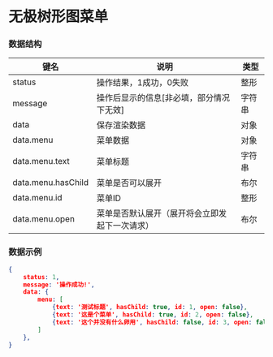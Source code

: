 # 无极树形图菜单
### 数据结构

|键名|说明|类型|
| ------------ | ------------ | ------------ |
|status| 操作结果，1成功，0失败 |整形|
|message| 操作后显示的信息[非必填，部分情况下无效] |字符串|
|data| 保存渲染数据 |对象|
|data.menu| 菜单数据 |对象|
|data.menu.text| 菜单标题 |字符串|
|data.menu.hasChild| 菜单是否可以展开 |布尔|
|data.menu.id| 菜单ID |整形|
|data.menu.open| 菜单是否默认展开（展开将会立即发起下一次请求） |布尔|

### 数据示例
``` json
{
    status: 1,
    message: '操作成功!',
    data: {
        menu: [
            {text: '测试标题', hasChild: true, id: 1, open: false},
            {text: '这是个菜单', hasChild: true, id: 2, open: false},
            {text: '这个并没有什么卵用', hasChild: false, id: 3, open: false}
        ]
    },
}
```